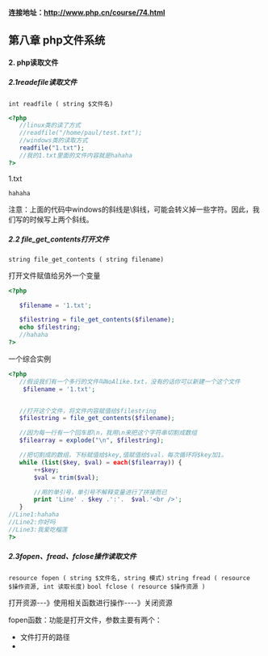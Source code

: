 #### 连接地址：http://www.php.cn/course/74.html

第八章 php文件系统
---
#### 2. php读取文件
##### 2.1readefile读取文件
`int readfile ( string $文件名)`
```php
<?php
   //linux类的读了方式
   //readfile("/home/paul/test.txt");
   //windows类的读取方式
   readfile("1.txt");
   //我的1.txt里面的文件内容就是hahaha
?>
```
1.txt
```
hahaha
```
注意：上面的代码中windows的斜线是\斜线，可能会转义掉一些字符。因此，我们写的时候写上两个斜线。

##### 2.2 file_get_contents打开文件
`string file_get_contents ( string filename)`

打开文件赋值给另外一个变量
```php
<?php

   $filename = '1.txt';

   $filestring = file_get_contents($filename);
   echo $filestring;
   //hahaha
?>
```
一个综合实例
```php
<?php
   //假设我们有一个多行的文件叫NoAlike.txt，没有的话你可以新建一个这个文件
    $filename = '1.txt';


   //打开这个文件，将文件内容赋值给$filestring
   $filestring = file_get_contents($filename);

   //因为每一行有一个回车即\n，我用\n来把这个字符串切割成数组
   $filearray = explode("\n", $filestring);

   //把切割成的数组，下标赋值给$key,值赋值给$val，每次循环将$key加1。
   while (list($key, $val) = each($filearray)) {
       ++$key;
       $val = trim($val);

       //用的单引号，单引号不解释变量进行了拼接而已
       print 'Line' . $key .':'.  $val.'<br />';
   }
//Line1:hahaha
//Line2:你好吗
//Line3:我爱吃榴莲
?>
```

##### 2.3fopen、fread、fclose操作读取文件
`resource fopen ( string $文件名, string 模式)`
`string fread ( resource $操作资源, int 读取长度)`
`bool fclose ( resource $操作资源 )`

打开资源---》使用相关函数进行操作----》关闭资源

fopen函数：功能是打开文件，参数主要有两个：
- 文件打开的路径
- 

